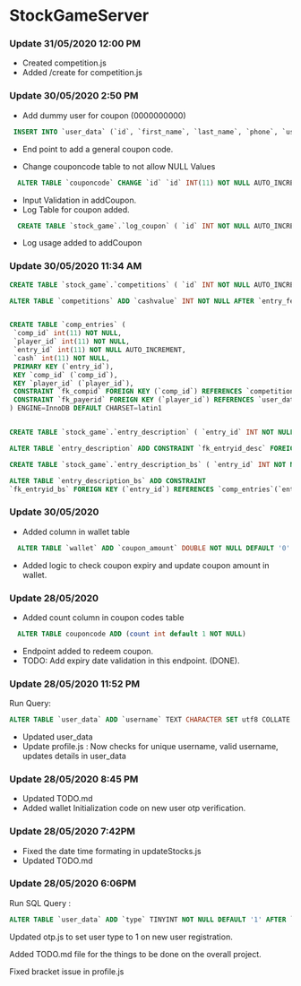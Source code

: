 # StockGameServer

### Update 31/05/2020 12:00 PM
- Created competition.js
- Added /create for competition.js

### Update 30/05/2020 2:50 PM
 - Add dummy user for coupon (0000000000)
~~~~sql
 INSERT INTO `user_data` (`id`, `first_name`, `last_name`, `phone`, `username`, `date_registered`, `last_login`, `last_login_ip`, `FCM_token`, `login_token`, `usr_setupdone`, `type`) VALUES (NULL, 'Coupon', 'Dummy', '0000000000', 'coupondummy', '2000-12-31 00:00:00', NULL, NULL, NULL, NULL, '0', '3');
~~~~
 - End point to add a general coupon code.

- Change couponcode table to not allow NULL Values
~~~~sql
  ALTER TABLE `couponcode` CHANGE `id` `id` INT(11) NOT NULL AUTO_INCREMENT, CHANGE `phone` `phone` VARCHAR(10) CHARACTER SET utf8 COLLATE utf8_general_ci NOT NULL, CHANGE `code` `code` TEXT CHARACTER SET utf8 COLLATE utf8_general_ci NOT NULL, CHANGE `date_added` `date_added` DATETIME NOT NULL, CHANGE `expiry_date` `expiry_date` DATETIME NOT NULL, CHANGE `amount` `amount` DOUBLE NOT NULL;
~~~~

- Input Validation in addCoupon.
- Log Table for coupon added. 
~~~~sql
  CREATE TABLE `stock_game`.`log_coupon` ( `id` INT NOT NULL AUTO_INCREMENT , `type` TEXT NOT NULL , `log` TEXT NOT NULL , PRIMARY KEY (`id`))
~~~~
- Log usage added to addCoupon

### Update 30/05/2020 11:34 AM
~~~sql
CREATE TABLE `stock_game`.`competitions` ( `id` INT NOT NULL AUTO_INCREMENT ,  `type` INT NOT NULL ,  `entry_fee` INT NOT NULL ,  `max_entry` INT NOT NULL ,  `entries_count` INT NOT NULL ,  `duration_day` INT NOT NULL ,  `day_added` DATETIME NOT NULL ,  `last_day` DATETIME NOT NULL ,    PRIMARY KEY  (`id`)) ENGINE = InnoDB;

ALTER TABLE `competitions` ADD `cashvalue` INT NOT NULL AFTER `entry_fee`;


CREATE TABLE `comp_entries` (
 `comp_id` int(11) NOT NULL,
 `player_id` int(11) NOT NULL,
 `entry_id` int(11) NOT NULL AUTO_INCREMENT,
 `cash` int(11) NOT NULL,
 PRIMARY KEY (`entry_id`),
 KEY `comp_id` (`comp_id`),
 KEY `player_id` (`player_id`),
 CONSTRAINT `fk_compid` FOREIGN KEY (`comp_id`) REFERENCES `competitions` (`id`) ON DELETE CASCADE,
 CONSTRAINT `fk_payerid` FOREIGN KEY (`player_id`) REFERENCES `user_data` (`id`) ON DELETE CASCADE ON UPDATE CASCADE
) ENGINE=InnoDB DEFAULT CHARSET=latin1


CREATE TABLE `stock_game`.`entry_description` ( `entry_id` INT NOT NULL , `scriptcode` INT NOT NULL , `buy_price` INT NOT NULL , `buy_qty` INT NOT NULL , `netvalue` INT NOT NULL ) ENGINE = InnoDB;

ALTER TABLE `entry_description` ADD CONSTRAINT `fk_entryid_desc` FOREIGN KEY (`entry_id`) REFERENCES `comp_entries`(`entry_id`) ON DELETE CASCADE ON UPDATE CASCADE;

CREATE TABLE `stock_game`.`entry_description_bs` ( `entry_id` INT NOT NULL , `scriptcode` INT NOT NULL , `buy_price` INT NOT NULL , `buy_qty` INT NOT NULL , `netvalue` INT NOT NULL, `buy_or_sell` TINYINT NOT NULL ) ENGINE = InnoDB;

ALTER TABLE `entry_description_bs` ADD CONSTRAINT 
`fk_entryid_bs` FOREIGN KEY (`entry_id`) REFERENCES `comp_entries`(`entry_id`) ON DELETE CASCADE ON UPDATE CASCADE;
~~~

### Update 30/05/2020
 - Added column in wallet table
~~~~sql
  ALTER TABLE `wallet` ADD `coupon_amount` DOUBLE NOT NULL DEFAULT '0' AFTER `money_played`;
~~~~

 - Added logic to check coupon expiry and update coupon amount in wallet.

### Update 28/05/2020 
  - Added count column in coupon codes table
  ~~~~sql
    ALTER TABLE couponcode ADD (count int default 1 NOT NULL)
  ~~~~

  - Endpoint added to redeem coupon.
  - TODO: Add expiry date validation in this endpoint. (DONE).

### Update 28/05/2020 11:52 PM

Run Query:
~~~sql
ALTER TABLE `user_data` ADD `username` TEXT CHARACTER SET utf8 COLLATE utf8_general_ci NULL AFTER `phone`;
~~~
- Updated user_data
- Update profile.js : Now checks for unique username, valid username, updates details in user_data

### Update 28/05/2020 8:45 PM
- Updated TODO.md
- Added wallet Initialization code on new user otp verification.


### Update 28/05/2020 7:42PM
 - Fixed the date time formating in updateStocks.js 
 - Updated TODO.md

### Update 28/05/2020 6:06PM 

Run SQL Query : 
~~~~sql
ALTER TABLE `user_data` ADD `type` TINYINT NOT NULL DEFAULT '1' AFTER `usr_setupdone`;
~~~~

Updated otp.js to set user type to 1 on new user registration.

Added TODO.md file for the things to be done on the overall project.

Fixed bracket issue in profile.js


